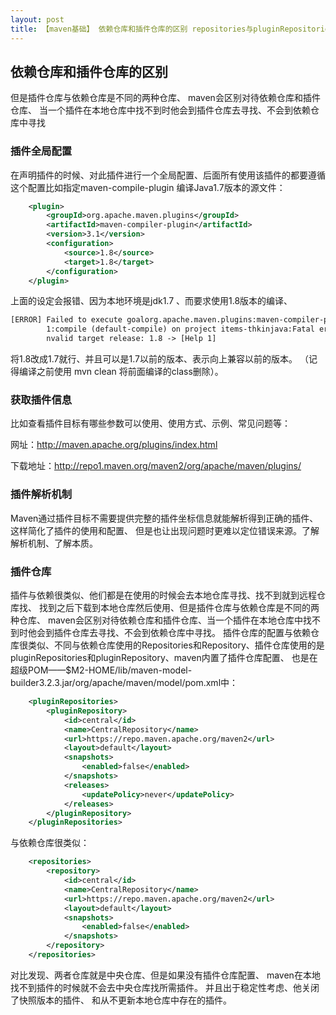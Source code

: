 ```yaml
---
layout: post
title: 【maven基础】 依赖仓库和插件仓库的区别 repositories与pluginRepositories
---
```


## 依赖仓库和插件仓库的区别
但是插件仓库与依赖仓库是不同的两种仓库、
maven会区别对待依赖仓库和插件仓库、
当一个插件在本地仓库中找不到时他会到插件仓库去寻找、不会到依赖仓库中寻找


### 插件全局配置

在声明插件的时候、对此插件进行一个全局配置、后面所有使用该插件的都要遵循这个配置比如指定maven-compile-plugin
编译Java1.7版本的源文件：
```xml
    <plugin>
        <groupId>org.apache.maven.plugins</groupId>
        <artifactId>maven-compiler-plugin</artifactId>
        <version>3.1</version>
        <configuration>
            <source>1.8</source>
            <target>1.8</target>
        </configuration>
    </plugin>
```
上面的设定会报错、因为本地环境是jdk1.7 、而要求使用1.8版本的编译、
```xml
[ERROR] Failed to execute goalorg.apache.maven.plugins:maven-compiler-plugin:3.
        1:compile (default-compile) on project items-thkinjava:Fatal error compiling: i
        nvalid target release: 1.8 -> [Help 1]
```
将1.8改成1.7就行、并且可以是1.7以前的版本、表示向上兼容以前的版本。
（记得编译之前使用 mvn clean 将前面编译的class删除）。

###  获取插件信息

比如查看插件目标有哪些参数可以使用、使用方式、示例、常见问题等：

网址：http://maven.apache.org/plugins/index.html         

下载地址：http://repo1.maven.org/maven2/org/apache/maven/plugins/



### 插件解析机制

Maven通过插件目标不需要提供完整的插件坐标信息就能解析得到正确的插件、这样简化了插件的使用和配置、
但是也让出现问题时更难以定位错误来源。了解解析机制、了解本质。

                       

###  插件仓库

插件与依赖很类似、他们都是在使用的时候会去本地仓库寻找、找不到就到远程仓库找、
找到之后下载到本地仓库然后使用、但是插件仓库与依赖仓库是不同的两种仓库、
maven会区别对待依赖仓库和插件仓库、当一个插件在本地仓库中找不到时他会到插件仓库去寻找、不会到依赖仓库中寻找。
插件仓库的配置与依赖仓库很类似、不同与依赖仓库使用的Repositories和Repository、插件仓库使用的是pluginRepositories和pluginRepository、maven内置了插件仓库配置、
也是在超级POM——$M2-HOME/lib/maven-model-builder3.2.3.jar/org/apache/maven/model/pom.xml中：
```xml
    <pluginRepositories>
        <pluginRepository>
            <id>central</id>
            <name>CentralRepository</name>
            <url>https://repo.maven.apache.org/maven2</url>
            <layout>default</layout>
            <snapshots>
                <enabled>false</enabled>
            </snapshots>
            <releases>
                <updatePolicy>never</updatePolicy>
            </releases>
        </pluginRepository>
    </pluginRepositories>
```
与依赖仓库很类似：
```xml
    <repositories>
        <repository>
            <id>central</id>
            <name>CentralRepository</name>
            <url>https://repo.maven.apache.org/maven2</url>
            <layout>default</layout>
            <snapshots>
                <enabled>false</enabled>
            </snapshots>
        </repository>
    </repositories>
```
对比发现、两者仓库就是中央仓库、但是如果没有插件仓库配置、
maven在本地找不到插件的时候就不会去中央仓库找所需插件。
并且出于稳定性考虑、他关闭了快照版本的插件、
和从不更新本地仓库中存在的插件。
